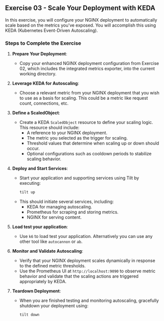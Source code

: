 ## Exercise 03 - Scale Your Deployment with KEDA

In this exercise, you will configure your NGINX deployment to automatically scale based on the metrics you've exposed. You will accomplish this using KEDA (Kubernetes Event-Driven Autoscaling).

### Steps to Complete the Exercise

1. **Prepare Your Deployment**:
   - Copy your enhanced NGINX deployment configuration from Exercise 02, which includes the integrated metrics exporter, into the current working directory.

2. **Leverage KEDA for Autoscaling**:
   - Choose a relevant metric from your NGINX deployment that you wish to use as a basis for scaling. This could be a metric like request count, connections, etc.

3. **Define a ScaledObject**:
   - Create a KEDA `ScaledObject` resource to define your scaling logic. This resource should include:
     - A reference to your NGINX deployment.
     - The metric you selected as the trigger for scaling.
     - Threshold values that determine when scaling up or down should occur.
     - Optional configurations such as cooldown periods to stabilize scaling behavior.

4. **Deploy and Start Services**:
   - Start your application and supporting services using Tilt by executing:
     ```bash
     tilt up
     ```
   - This should initiate several services, including:
     - KEDA for managing autoscaling.
     - Prometheus for scraping and storing metrics.
     - NGINX for serving content.

5. **Load test your application**:
   - Use `k6` to load test your application. Alternatively you can use any other tool like `autocannon` or `ab`.

6. **Monitor and Validate Autoscaling**:
   - Verify that your NGINX deployment scales dynamically in response to the defined metric thresholds.
   - Use the Prometheus UI at `http://localhost:9090` to observe metric behavior and validate that the scaling actions are triggered appropriately by KEDA.

7. **Teardown Deployment**:
   - When you are finished testing and monitoring autoscaling, gracefully shutdown your deployment using:
     ```bash
     tilt down
     ```
